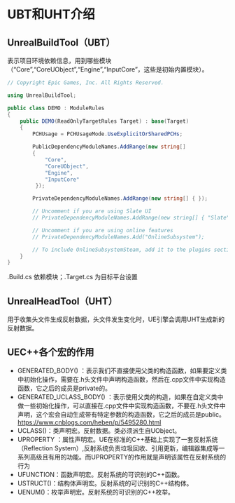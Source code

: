 # UBT和UHT介绍

## UnrealBuildTool（UBT）

表示项目环境依赖信息，用到哪些模块（“Core”,“CoreUObject”,“Engine”,“InputCore”，这些是初始内置模块）。

```cs
// Copyright Epic Games, Inc. All Rights Reserved.

using UnrealBuildTool;

public class DEMO : ModuleRules
{
	public DEMO(ReadOnlyTargetRules Target) : base(Target)
	{
		PCHUsage = PCHUsageMode.UseExplicitOrSharedPCHs;

		PublicDependencyModuleNames.AddRange(new string[]
		{
			"Core",
		 	"CoreUObject",
		 	"Engine",
		 	"InputCore"
		 });

		PrivateDependencyModuleNames.AddRange(new string[] { });

		// Uncomment if you are using Slate UI
		// PrivateDependencyModuleNames.AddRange(new string[] { "Slate", "SlateCore" });

		// Uncomment if you are using online features
		// PrivateDependencyModuleNames.Add("OnlineSubsystem");

		// To include OnlineSubsystemSteam, add it to the plugins section in your uproject file with the Enabled attribute set to true
	}
}


```

.Build.cs 依赖模块；.Target.cs 为目标平台设置

## UnrealHeadTool（UHT）

用于收集头文件生成反射数据，头文件发生变化时，UE引擎会调用UHT生成新的反射数据。

## UEC++各个宏的作用

- GENERATED_BODY() ：表示我们不直接使用父类的构造函数，如果要定义类中初始化操作，需要在.h头文件中声明构造函数，然后在.cpp文件中实现构造函数，它之后的成员是private的。
- GENERATED_UCLASS_BODY() ：表示使用父类的构造，如果在自定义类中做一些初始化操作，可以直接在.cpp文件中实现构造函数，不要在.h头文件中声明，这个宏会自动生成带有特定参数的构造函数，它之后的成员是public。https://www.cnblogs.com/heben/p/5495280.html
- UCLASS()：类声明宏。反射数据。类必须派生自UObject。
- UPROPERTY ：属性声明宏。UE在标准的C++基础上实现了一套反射系统（Reflection System）,反射系统负责垃圾回收、引用更新，编辑器集成等一系列高级且有用的功能。而UPROPERTY的作用就是声明该属性在反射系统的行为
- UFUNCTION：函数声明宏。反射系统的可识别的C++函数。
- USTRUCT()：结构体声明宏。反射系统的可识别的C++结构体。
- UENUM()：枚举声明宏。反射系统的可识别的C++枚举。

